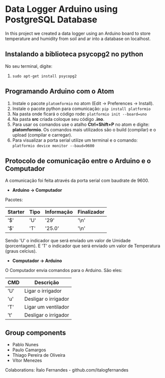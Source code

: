 # Data Logger Arduino using PostgreSQL Database

In this project we created a data logger using an Arduino board to store
temperature and humidity from soil and ar into a database on localhost.

## Instalando a biblioteca psycopg2 no python
No seu terminal, digite:
1. `sudo apt-get install psycopg2`

## Programando Arduino com o Atom

1. Instale o pacote `platomformio` no atom (Edit -> Preferences -> Install).
1. Instale o pacote python para comunicação:
 `pip install platformio`
1. Na pasta onde ficará o código rode: `platformio init --board=uno`
1. Na pasta **src** criada coloque seu código **.ino**.
1. Para usar os comandos use o atalho **Ctrl+Shift+P** no atom e digite: **platomformio**. Os comandos mais utilizados são o build (compilar) e o upload (compilar e carregar).
1. Para visualizar a porta serial utilize um terminal e o comando: `platformio device monitor --baud=9600`

## Protocolo de comunicação entre o Arduino e o Computador
 A comunicação foi feita através da porta serial com baudrate de 9600.

* **Arduino -> Computador**

Pacotes:

 Starter | Tipo | Informação | Finalizador
 ------- | ---- | ---------- | -----------
 '$' | 'U' | '29' | '\n'
 '$' | 'T' | '25.0' | '\n'

Sendo 'U' o indicador que será enviado um valor de Umidade (porcentagem).
E 'T' o indicador que será enviado um valor de Temperatura (graus celcius).

* **Computador -> Arduino**

O Computador envia comandos para o Arduino. São eles:

CMD | Descrição
--- | ---------
'U' | Ligar o irrigador
'u' | Desligar o irrigador
'T' | Ligar um ventilador
't' | Desligar o irrigador

## Group components
- Pablo Nunes
- Paulo Camargos
- Thiago Pereira de Oliveira
- Vítor Menezes

Colaborations: Ítalo Fernandes - github.com/italogfernandes
